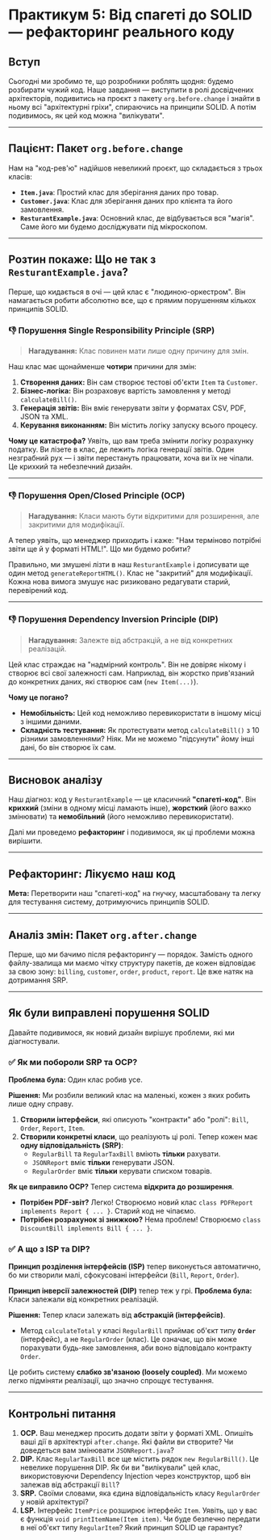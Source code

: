 # Практикум 5: Від спагеті до SOLID — рефакторинг реального коду

## Вступ

Сьогодні ми зробимо те, що розробники роблять щодня: будемо розбирати чужий код. Наше завдання — виступити в ролі досвідчених архітекторів, подивитись на проєкт з пакету `org.before.change` і знайти в ньому всі "архітектурні гріхи", спираючись на принципи SOLID. А потім подивимось, як цей код можна "вилікувати".

---

## Пацієнт: Пакет `org.before.change`

Нам на "код-рев'ю" надійшов невеликий проєкт, що складається з трьох класів:
* **`Item.java`**: Простий клас для зберігання даних про товар.
* **`Customer.java`**: Клас для зберігання даних про клієнта та його замовлення.
* **`ResturantExample.java`**: Основний клас, де відбувається вся "магія". Саме його ми будемо досліджувати під мікроскопом.

---

## Розтин покаже: Що не так з `ResturantExample.java`?

Перше, що кидається в очі — цей клас є "людиною-оркестром". Він намагається робити абсолютно все, що є прямим порушенням кількох принципів SOLID.

### 👎 Порушення Single Responsibility Principle (SRP)
> **Нагадування:** Клас повинен мати лише одну причину для змін.

Наш клас має щонайменше **чотири** причини для змін:
1.  **Створення даних:** Він сам створює тестові об'єкти `Item` та `Customer`.
2.  **Бізнес-логіка:** Він розраховує вартість замовлення у методі `calculateBill()`.
3.  **Генерація звітів:** Він вміє генерувати звіти у форматах CSV, PDF, JSON та XML.
4.  **Керування виконанням:** Він містить логіку запуску всього процесу.

**Чому це катастрофа?** Уявіть, що вам треба змінити логіку розрахунку податку. Ви лізете в клас, де лежить логіка генерації звітів. Один незграбний рух — і звіти перестануть працювати, хоча ви їх не чіпали. Це крихкий та небезпечний дизайн.

---
### 👎 Порушення Open/Closed Principle (OCP)
> **Нагадування:** Класи мають бути відкритими для розширення, але закритими для модифікації.

А тепер уявіть, що менеджер приходить і каже: "Нам терміново потрібні звіти ще й у форматі HTML!". Що ми будемо робити?

Правильно, ми змушені лізти в наш `ResturantExample` і дописувати ще один метод `generateReportHTML()`. Клас не "закритий" для модифікації. Кожна нова вимога змушує нас ризиковано редагувати старий, перевірений код.

---
### 👎 Порушення Dependency Inversion Principle (DIP)
> **Нагадування:** Залежте від абстракцій, а не від конкретних реалізацій.

Цей клас страждає на "надмірний контроль". Він не довіряє нікому і створює всі свої залежності сам. Наприклад, він жорстко прив'язаний до конкретних даних, які створює сам (`new Item(...)`).

**Чому це погано?**
* **Немобільність:** Цей код неможливо перевикористати в іншому місці з іншими даними.
* **Складність тестування:** Як протестувати метод `calculateBill()` з 10 різними замовленнями? Ніяк. Ми не можемо "підсунути" йому інші дані, бо він створює їх сам.

---
## Висновок аналізу

Наш діагноз: код у `ResturantExample` — це класичний **"спагеті-код"**. Він **крихкий** (зміни в одному місці ламають інше), **жорсткий** (його важко змінювати) та **немобільний** (його неможливо перевикористати).

Далі ми проведемо **рефакторинг** і подивимося, як ці проблеми можна вирішити.

-----

## Рефакторинг: Лікуємо наш код

**Мета:** Перетворити наш "спагеті-код" на гнучку, масштабовану та легку для тестування систему, дотримуючись принципів SOLID.

---

## Аналіз змін: Пакет `org.after.change`

Перше, що ми бачимо після рефакторингу — порядок. Замість одного файлу-звалища ми маємо чітку структуру пакетів, де кожен відповідає за свою зону: `billing`, `customer`, `order`, `product`, `report`. Це вже натяк на дотримання SRP.

---

## Як були виправлені порушення SOLID

Давайте подивимося, як новий дизайн вирішує проблеми, які ми діагностували.

### ✅ Як ми побороли SRP та OCP?
**Проблема була:** Один клас робив усе.

**Рішення:** Ми розбили великий клас на маленькі, кожен з яких робить лише одну справу.
1.  **Створили інтерфейси**, які описують "контракти" або "ролі": `Bill`, `Order`, `Report`, `Item`.
2.  **Створили конкретні класи**, що реалізують ці ролі. Тепер кожен має **одну відповідальність (SRP)**:
    * `RegularBill` та `RegularTaxBill` вміють **тільки** рахувати.
    * `JSONReport` вміє **тільки** генерувати JSON.
    * `RegularOrder` вміє **тільки** керувати списком товарів.

**Як це виправило OCP?** Тепер система **відкрита до розширення**.
* **Потрібен PDF-звіт?** Легко! Створюємо новий клас `class PDFReport implements Report { ... }`. Старий код не чіпаємо.
* **Потрібен розрахунок зі знижкою?** Нема проблем! Створюємо `class DiscountBill implements Bill { ... }`.

### ✅ А що з ISP та DIP?
**Принцип розділення інтерфейсів (ISP)** тепер виконується автоматично, бо ми створили малі, сфокусовані інтерфейси (`Bill`, `Report`, `Order`).

**Принцип інверсії залежностей (DIP)** тепер теж у грі.
**Проблема була:** Класи залежали від конкретних реалізацій.

**Рішення:** Тепер класи залежать від **абстракцій (інтерфейсів)**.
* Метод `calculateTotal` у класі `RegularBill` приймає об'єкт типу **`Order`** (інтерфейс), а не `RegularOrder` (клас). Це означає, що він може порахувати будь-яке замовлення, аби воно відповідало контракту `Order`.

Це робить систему **слабко зв'язаною (loosely coupled)**. Ми можемо легко підміняти реалізації, що значно спрощує тестування.

---

## Контрольні питання

1.  **OCP.** Ваш менеджер просить додати звіти у форматі XML. Опишіть ваші дії в архітектурі `after.change`. Які файли ви створите? Чи доведеться вам змінювати `JSONReport.java`?
2.  **DIP.** Клас `RegularTaxBill` все ще містить рядок `new RegularBill()`. Це невелике порушення DIP. Як би ви "вилікували" цей клас, використовуючи Dependency Injection через конструктор, щоб він залежав від абстракції `Bill`?
3.  **SRP.** Своїми словами, яка єдина відповідальність класу `RegularOrder` у новій архітектурі?
4.  **LSP.** Інтерфейс `ItemPrice` розширює інтерфейс `Item`. Уявіть, що у вас є функція `void printItemName(Item item)`. Чи буде безпечно передати в неї об'єкт типу `RegularItem`? Який принцип SOLID це гарантує?